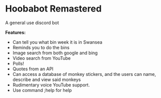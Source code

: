 # Hoobabot Remastered
A general use discord bot

**Features:**
- Can tell you what bin week it is in Swansea
- Reminds you to do the bins
- Image search from both google and bing
- Video search from YouTube
- Polls!
- Quotes from an API
- Can access a database of monkey stickers, and the users can name, describe and view said monkeys
- Rudimentary voice YouTube support.
- Use command ;help for help
